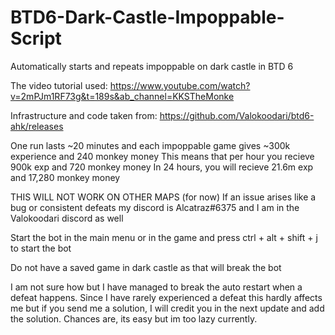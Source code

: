 # BTD6-Dark-Castle-Impoppable-Script
Automatically starts and repeats impoppable on dark castle in BTD 6



The video tutorial used: https://www.youtube.com/watch?v=2mPJm1RF73g&t=189s&ab_channel=KKSTheMonke


Infrastructure and code taken from: https://github.com/Valokoodari/btd6-ahk/releases

One run lasts ~20 minutes and each impoppable game gives ~300k experience and 240 monkey money
This means that per hour you recieve 900k exp and 720 monkey money
In 24 hours, you will recieve 21.6m exp and 17,280 monkey money

THIS WILL NOT WORK ON OTHER MAPS (for now)
If an issue arises like a bug or consistent defeats my discord is Alcatraz#6375 and I am in the Valokoodari discord as well


Start the bot in the main menu or in the game and press ctrl + alt + shift + j to start the bot



Do not have a saved game in dark castle as that will break the bot




I am not sure how but I have managed to break the auto restart when a defeat happens. Since I have rarely experienced a defeat this hardly affects me but if you send me a solution, I will credit you in the next update and add the solution. Chances are, its easy but im too lazy currently. 
